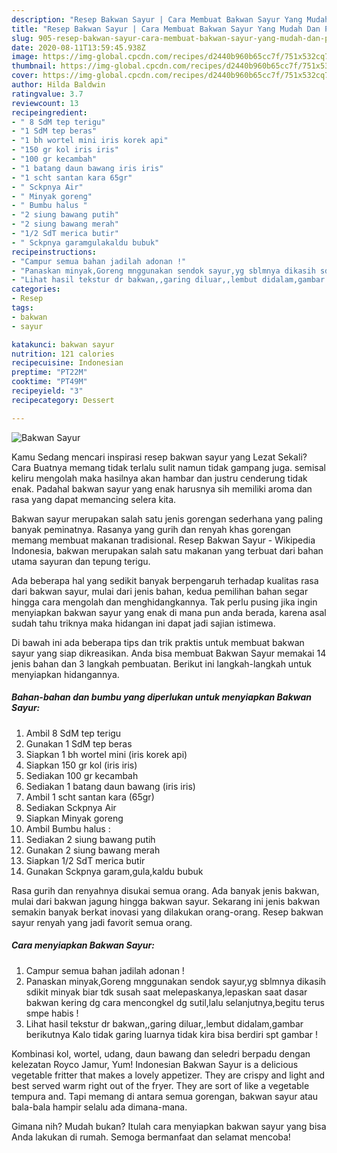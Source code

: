 ```yaml
---
description: "Resep Bakwan Sayur | Cara Membuat Bakwan Sayur Yang Mudah Dan Praktis"
title: "Resep Bakwan Sayur | Cara Membuat Bakwan Sayur Yang Mudah Dan Praktis"
slug: 905-resep-bakwan-sayur-cara-membuat-bakwan-sayur-yang-mudah-dan-praktis
date: 2020-08-11T13:59:45.938Z
image: https://img-global.cpcdn.com/recipes/d2440b960b65cc7f/751x532cq70/bakwan-sayur-foto-resep-utama.jpg
thumbnail: https://img-global.cpcdn.com/recipes/d2440b960b65cc7f/751x532cq70/bakwan-sayur-foto-resep-utama.jpg
cover: https://img-global.cpcdn.com/recipes/d2440b960b65cc7f/751x532cq70/bakwan-sayur-foto-resep-utama.jpg
author: Hilda Baldwin
ratingvalue: 3.7
reviewcount: 13
recipeingredient:
- " 8 SdM tep terigu"
- "1 SdM tep beras"
- "1 bh wortel mini iris korek api"
- "150 gr kol iris iris"
- "100 gr kecambah"
- "1 batang daun bawang iris iris"
- "1 scht santan kara 65gr"
- " Sckpnya Air"
- " Minyak goreng"
- " Bumbu halus "
- "2 siung bawang putih"
- "2 siung bawang merah"
- "1/2 SdT merica butir"
- " Sckpnya garamgulakaldu bubuk"
recipeinstructions:
- "Campur semua bahan jadilah adonan !"
- "Panaskan minyak,Goreng mnggunakan sendok sayur,yg sblmnya dikasih sdikit minyak biar tdk susah saat melepaskanya,lepaskan saat dasar bakwan kering dg cara mencongkel dg sutil,lalu selanjutnya,begitu terus smpe habis !"
- "Lihat hasil tekstur dr bakwan,,garing diluar,,lembut didalam,gambar berikutnya Kalo tidak garing luarnya tidak kira bisa berdiri spt gambar !"
categories:
- Resep
tags:
- bakwan
- sayur

katakunci: bakwan sayur 
nutrition: 121 calories
recipecuisine: Indonesian
preptime: "PT22M"
cooktime: "PT49M"
recipeyield: "3"
recipecategory: Dessert

---
```



![Bakwan Sayur](https://img-global.cpcdn.com/recipes/d2440b960b65cc7f/751x532cq70/bakwan-sayur-foto-resep-utama.jpg)

Kamu Sedang mencari inspirasi resep bakwan sayur yang Lezat Sekali? Cara Buatnya memang tidak terlalu sulit namun tidak gampang juga. semisal keliru mengolah maka hasilnya akan hambar dan justru cenderung tidak enak. Padahal bakwan sayur yang enak harusnya sih memiliki aroma dan rasa yang dapat memancing selera kita.

Bakwan sayur merupakan salah satu jenis gorengan sederhana yang paling banyak peminatnya. Rasanya yang gurih dan renyah khas gorengan memang membuat makanan tradisional. Resep Bakwan Sayur - Wikipedia Indonesia, bakwan merupakan salah satu makanan yang terbuat dari bahan utama sayuran dan tepung terigu.

Ada beberapa hal yang sedikit banyak berpengaruh terhadap kualitas rasa dari bakwan sayur, mulai dari jenis bahan, kedua pemilihan bahan segar hingga cara mengolah dan menghidangkannya. Tak perlu pusing jika ingin menyiapkan bakwan sayur yang enak di mana pun anda berada, karena asal sudah tahu triknya maka hidangan ini dapat jadi sajian istimewa.


Di bawah ini ada beberapa tips dan trik praktis untuk membuat bakwan sayur yang siap dikreasikan. Anda bisa membuat Bakwan Sayur memakai 14 jenis bahan dan 3 langkah pembuatan. Berikut ini langkah-langkah untuk menyiapkan hidangannya.

<!--inarticleads1-->

##### Bahan-bahan dan bumbu yang diperlukan untuk menyiapkan Bakwan Sayur:

1. Ambil  8 SdM tep terigu
1. Gunakan 1 SdM tep beras
1. Siapkan 1 bh wortel mini (iris korek api)
1. Siapkan 150 gr kol (iris iris)
1. Sediakan 100 gr kecambah
1. Sediakan 1 batang daun bawang (iris iris)
1. Ambil 1 scht santan kara (65gr)
1. Sediakan  Sckpnya Air
1. Siapkan  Minyak goreng
1. Ambil  Bumbu halus :
1. Sediakan 2 siung bawang putih
1. Gunakan 2 siung bawang merah
1. Siapkan 1/2 SdT merica butir
1. Gunakan  Sckpnya garam,gula,kaldu bubuk


Rasa gurih dan renyahnya disukai semua orang. Ada banyak jenis bakwan, mulai dari bakwan jagung hingga bakwan sayur. Sekarang ini jenis bakwan semakin banyak berkat inovasi yang dilakukan orang-orang. Resep bakwan sayur renyah yang jadi favorit semua orang. 

<!--inarticleads2-->

##### Cara menyiapkan Bakwan Sayur:

1. Campur semua bahan jadilah adonan !
1. Panaskan minyak,Goreng mnggunakan sendok sayur,yg sblmnya dikasih sdikit minyak biar tdk susah saat melepaskanya,lepaskan saat dasar bakwan kering dg cara mencongkel dg sutil,lalu selanjutnya,begitu terus smpe habis !
1. Lihat hasil tekstur dr bakwan,,garing diluar,,lembut didalam,gambar berikutnya Kalo tidak garing luarnya tidak kira bisa berdiri spt gambar !


Kombinasi kol, wortel, udang, daun bawang dan seledri berpadu dengan kelezatan Royco Jamur, Yum! Indonesian Bakwan Sayur is a delicious vegetable fritter that makes a lovely appetizer. They are crispy and light and best served warm right out of the fryer. They are sort of like a vegetable tempura and. Tapi memang di antara semua gorengan, bakwan sayur atau bala-bala hampir selalu ada dimana-mana. 

Gimana nih? Mudah bukan? Itulah cara menyiapkan bakwan sayur yang bisa Anda lakukan di rumah. Semoga bermanfaat dan selamat mencoba!
